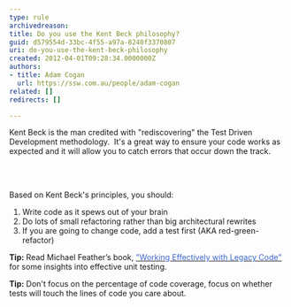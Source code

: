 ```yaml
---
type: rule
archivedreason: 
title: Do you use the Kent Beck philosophy?
guid: d579554d-33bc-4f55-a97a-8240f3370807
uri: do-you-use-the-kent-beck-philosophy
created: 2012-04-01T09:28:34.0000000Z
authors:
- title: Adam Cogan
  url: https://ssw.com.au/people/adam-cogan
related: []
redirects: []

---
```



<p><span lang="EN-AU">Kent Beck is the man credited with &quot;rediscovering&quot; the Test Driven Development methodology.&#160; It's a great way to ensure your code works as expected and it will allow you to catch errors that occur down the track.</span></p>
<br><excerpt class='endintro'></excerpt><br>
<p>Based on Kent Beck's principles, you should&#58; </p>
<ol><li>Write code as it spews out of your brain</li>
<li>Do lots of small refactoring rather than big architectural rewrites</li>
<li>If you are going to change code, add a test first (AKA red-green-refactor)</li></ol>
<p><strong>Tip&#58;</strong> Read Michael Feather’s book, <a href="http&#58;//www.amazon.com/Working-Effectively-Legacy-Michael-Feathers/dp/0131177052"><font color="#3a66cc">&quot;Working Effectively with Legacy Code&quot;</font></a> for some insights into effective unit testing.</p>
<p><strong>Tip&#58;</strong> Don't focus on the percentage of code coverage, focus on whether tests will touch the lines of code you care about​.</p>


